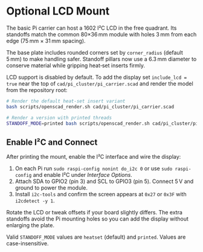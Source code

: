 # Optional LCD Mount

The basic Pi carrier can host a 1602 I²C LCD in the free quadrant.
Its standoffs match the common 80×36 mm module with holes 3 mm from each
edge (75 mm × 31 mm spacing).

The base plate includes rounded corners set by `corner_radius` (default 5 mm)
to make handling safer. Standoff pillars now use a 6.3 mm diameter to conserve
material while gripping heat‑set inserts firmly.

LCD support is disabled by default. To add the display set
`include_lcd = true` near the top of `cad/pi_cluster/pi_carrier.scad`
and render the model from the repository root:

```bash
# Render the default heat-set insert variant
bash scripts/openscad_render.sh cad/pi_cluster/pi_carrier.scad

# Render a version with printed threads
STANDOFF_MODE=printed bash scripts/openscad_render.sh cad/pi_cluster/pi_carrier.scad
```

## Enable I²C and Connect

After printing the mount, enable the I²C interface and wire the display:

1. On each Pi run `sudo raspi-config nonint do_i2c 0` or use `sudo raspi-config` and enable
   I²C under *Interface Options*.
2. Attach SDA to GPIO2 (pin 3) and SCL to GPIO3 (pin 5). Connect 5 V and ground to power the
   module.
3. Install `i2c-tools` and confirm the screen appears at `0x27` or `0x3F` with `i2cdetect -y 1`.

Rotate the LCD or tweak offsets if your board slightly differs. The extra standoffs avoid the Pi
mounting holes so you can add the display without enlarging the plate.

Valid `STANDOFF_MODE` values are `heatset` (default) and `printed`. Values are case-insensitive.
